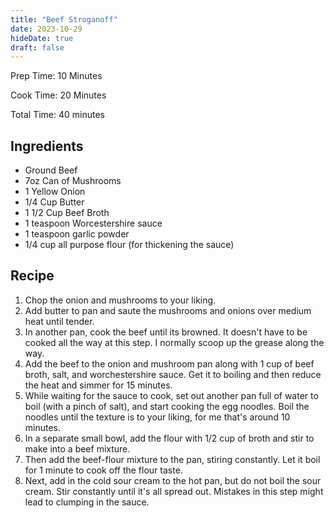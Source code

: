 ```yaml
---
title: "Beef Stroganoff"
date: 2023-10-29
hideDate: true
draft: false
---
```


Prep Time: 10 Minutes

Cook Time: 20 Minutes

Total Time: 40 minutes

## Ingredients

- Ground Beef
- 7oz Can of Mushrooms
- 1 Yellow Onion
- 1/4 Cup Butter
- 1 1/2 Cup Beef Broth
- 1 teaspoon Worcestershire sauce
- 1 teaspoon garlic powder
- 1/4 cup all purpose flour (for thickening the sauce)

## Recipe

1. Chop the onion and mushrooms to your liking.
2. Add butter to pan and saute the mushrooms and onions over medium heat until tender.
3. In another pan, cook the beef until its browned. It doesn't have to be cooked all the way at this step. I normally scoop up the grease along the way.
4. Add the beef to the onion and mushroom pan along with 1 cup of beef broth, salt, and worchestershire sauce. Get it to boiling and then reduce the heat and simmer for 15 minutes.
5. While waiting for the sauce to cook, set out another pan full of water to boil (with a pinch of salt), and start cooking the egg noodles. Boil the noodles until the texture is to your liking, for me that's around 10 minutes.
6. In a separate small bowl, add the flour with 1/2 cup of broth and stir to make into a beef mixture. 
7. Then add the beef-flour mixture to the pan, stiring constantly. Let it boil for 1 minute to cook off the flour taste.
8. Next, add in the cold sour cream to the hot pan, but do not boil the sour cream. Stir constantly until it's all spread out. Mistakes in this step might lead to clumping in the sauce.
